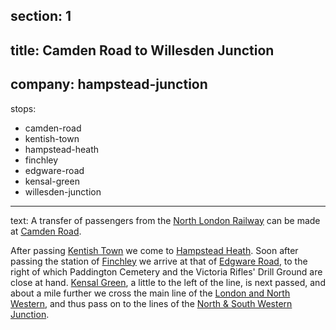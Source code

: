 ﻿section: 1
----
title: Camden Road to Willesden Junction
----
company: hampstead-junction
----
stops:
- camden-road
- kentish-town
- hampstead-heath
- finchley
- edgware-road
- kensal-green
- willesden-junction
----
text: A transfer of passengers from the [North London Railway](/companies/north-london) can be made at [Camden Road](/stations/camden-road).

After passing [Kentish Town](/stations/kentish-town) we come to [Hampstead Heath](/stations/hampstead-heath). Soon after passing the station of [Finchley](/stations/finchley) we arrive at that of [Edgware Road](/stations/edgware-road), to the right of which Paddington Cemetery and the Victoria Rifles' Drill Ground are close at hand. [Kensal Green](/stations/kensal-green), a little to the left of the line, is next passed, and about a mile further we cross the main line of the [London and North Western](/companies/london-and-south-western), and thus pass on to the lines of the [North & South Western Junction](/companies/north-and-south-western-junction).
